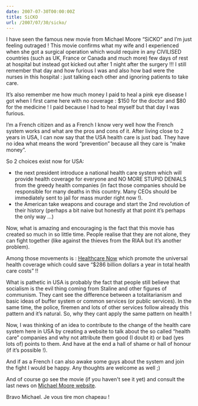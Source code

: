 ```yaml
---
date: 2007-07-30T00:00:00Z
title: SiCKO
url: /2007/07/30/sicko/
---
```


I have seen the famous new movie from Michael Moore “SiCKO” and I’m just feeling outraged ! This movie confirms what my wife and I experienced when she got a surgical operation which would require in any CIVILISED countries (such as UK, France or Canada and much more) few days of rest at hospital but instead got kicked out after 1 night after the surgery !!! I still remember that day and how furious I was and also how bad were the nurses in this hospital : just talking each other and ignoring patients to take care.

It’s also remember me how much money I paid to heal a pink eye disease I got when I first came here with no coverage : $150 for the doctor and $80 for the medicine ! I paid because I had to heal myself but that day I was furious.

I’m a French citizen and as a French I know very well how the French system works and what are the pros and cons of it. After living close to 2 years in USA, I can now say that the USA health care is just bad. They have no idea what means the word “prevention” because all they care is “make money”.

So 2 choices exist now for USA:

* the next president introduce a national health care system which will provide health coverage for everyone and NO MORE STUPID DENIALS from the greedy health companies (in fact those companies should be responsible for many deaths in this country. Many CEOs should be immediately sent to jail for mass murder right now !).
*  the American take weapons and courage and start the 2nd revolution of their history (perhaps a bit naive but honestly at that point it’s perhaps the only way …)

Now, what is amazing and encouraging is the fact that this movie has created so much in so little time. People realise that they are not alone, they can fight together (like against the thieves from the RIAA but it’s another problem).

Among those movements is : [Healthcare Now](http://www.healthcare-now.org/index.html) which promote the universal health coverage which could save “$286 billion dollars a year in total health care costs” !!

What is pathetic in USA is probably the fact that people still believe that socialism is the evil thing coming from Staline and other figures of communism. They cant see the difference between a totalitarianism and basic ideas of buffer system or common services (or public services). In the same time, the police, firemen and lots of other services follow already this pattern and it’s natural. So, why they cant apply the same pattern on health !

Now, I was thinking of an idea to contribute to the change of the health care system here in USA by creating a website to talk about the so called “health care” companies and why not attribute them good (I doubt it) or bad (yes lots of) points to them. And have at the end a hall of shame or hall of honour (if it’s possible !).

And if as a French I can also awake some guys about the system and join the fight I would be happy.  Any thoughts are welcome as well ;)

And of course go see the movie (if you haven't see it yet) and consult the last news on [Michael Moore website](http://www.michaelmoore.com).

Bravo Michael. Je vous tire mon chapeau !